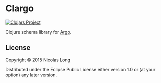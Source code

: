 # Clargo

[![Clojars Project](http://clojars.org/clargo/latest-version.svg)](http://clojars.org/clargo)

Clojure schema library for [Argo](https://github.com/argo-rest/spec).

## License

Copyright © 2015 Nicolas Long

Distributed under the Eclipse Public License either version 1.0 or (at
your option) any later version.
